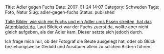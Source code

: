 Title: Adler gegen Fuchs
Date: 2007-01-24 14:07
Category: Schweden
Tags: Foto, Natur
Slug: adler-gegen-fuchs
Status: published

[Tolle Bilder, wie sich ein Fuchs und ein Adler ums Essen streiten, hat
das Aftonbladet
da](http://www.aftonbladet.se/vss/special/bildspel/visa/nyheter/0,4542,4733,00.html).
Laut Bildtext war der Fuchs zuerst da, wollte aber nicht gleich
aufgeben, als der Adler kam. Dieser setzte sich jedoch durch.

Ich frage mich nur, ob der Fotograf die Beute ausgelegt hat, oder ob
Glück beziehungsweise Geduld und Ausdauer allein zu solchen Bildern
führen.

